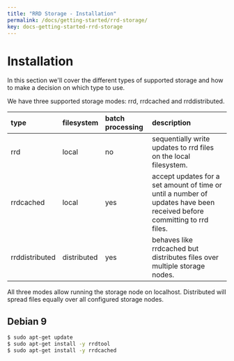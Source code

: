 ```yaml
---
title: "RRD Storage - Installation"
permalink: /docs/getting-started/rrd-storage/
key: docs-getting-started-rrd-storage
---
```


# Installation

In this section we'll cover the different types of supported storage and how to make a decision on which type to use.

We have three supported storage modes: rrd, rrdcached and rrddistributed.

| type | filesystem | batch processing | description |
| :--- | :--------- | :--------------- | :---------- |
| rrd | local | no | sequentially write updates to rrd files on the local filesystem. |
| rrdcached | local | yes | accept updates for a set amount of time or until a number of updates have been received before committing to rrd files. |
| rrddistributed | distributed | yes | behaves like rrdcached but distributes files over multiple storage nodes. |

All three modes allow running the storage node on localhost. Distributed will spread files equally over all configured storage nodes.

## Debian 9

```bash
$ sudo apt-get update
$ sudo apt-get install -y rrdtool
$ sudo apt-get install -y rrdcached
```